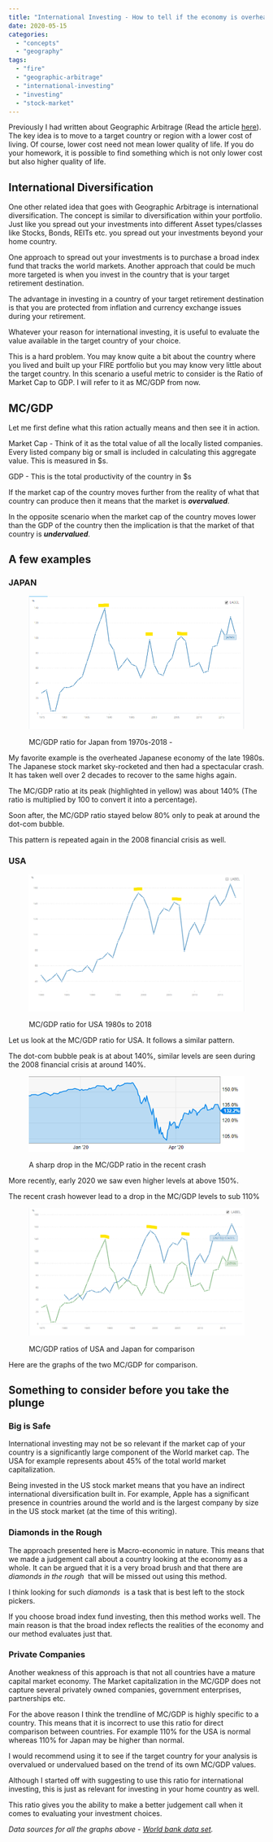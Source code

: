 ```yaml
---
title: "International Investing - How to tell if the economy is overheated?"
date: 2020-05-15
categories: 
  - "concepts"
  - "geography"
tags: 
  - "fire"
  - "geographic-arbitrage"
  - "international-investing"
  - "investing"
  - "stock-market"
---
```


Previously I had written about Geographic Arbitrage (Read the article [here](https://happypathfire.com/geographic-arbitrage/)). The key idea is to move to a target country or region with a lower cost of living. Of course, lower cost need not mean lower quality of life. If you do your homework, it is possible to find something which is not only lower cost but also higher quality of life.

## **International Diversification**

One other related idea that goes with Geographic Arbitrage is international diversification. The concept is similar to diversification within your portfolio. Just like you spread out your investments into different Asset types/classes like Stocks, Bonds, REITs etc. you spread out your investments beyond your home country.

One approach to spread out your investments is to purchase a broad index fund that tracks the world markets. Another approach that could be much more targeted is when you invest in the country that is your target retirement destination.

The advantage in investing in a country of your target retirement destination is that you are protected from inflation and currency exchange issues during your retirement.

Whatever your reason for international investing, it is useful to evaluate the value available in the target country of your choice. 

This is a hard problem. You may know quite a bit about the country where you lived and built up your FIRE portfolio but you may know very little about the target country. In this scenario a useful metric to consider is the Ratio of Market Cap to GDP. I will refer to it as MC/GDP from now.

## **MC/GDP**

Let me first define what this ration actually means and then see it in action.

Market Cap - Think of it as the total value of all the locally listed companies. Every listed company big or small is included in calculating this aggregate value. This is measured in $s.

GDP - This is the total productivity of the country in $s

If the market cap of the country moves further from the reality of what that country can produce then it means that the market is **_overvalued_**. 

In the opposite scenario when the market cap of the country moves lower than the GDP of the country then the implication is that the market of that country is **_undervalued_**.

## **A few examples**

### JAPAN

<figure>

![](images/GDP-Japan.png)

<figcaption>

MC/GDP ratio for Japan from 1970s-2018 -

</figcaption>

</figure>

My favorite example is the overheated Japanese economy of the late 1980s. The Japanese stock market sky-rocketed and then had a spectacular crash. It has taken well over 2 decades to recover to the same highs again.

The MC/GDP ratio at its peak (highlighted in yellow) was about 140% (The ratio is multiplied by 100 to convert it into a percentage). 

Soon after, the MC/GDP ratio stayed below 80% only to peak at around the dot-com bubble.

This pattern is repeated again in the 2008 financial crisis as well.

### USA

<figure>

![](images/GDP-USA.png)

<figcaption>

MC/GDP ratio for USA 1980s to 2018

</figcaption>

</figure>

Let us look at the MC/GDP ratio for USA. It follows a similar pattern. 

The dot-com bubble peak is at about 140%, similar levels are seen during the 2008 financial crisis at around 140%. 

<figure>

![](images/GDP-USA-recent.png)

<figcaption>

A sharp drop in the MC/GDP ratio in the recent crash

</figcaption>

</figure>

More recently, early 2020 we saw even higher levels at above 150%.

The recent crash however lead to a drop in the MC/GDP levels to sub 110%

<figure>

![](images/GDP-USA-Japan.png)

<figcaption>

MC/GDP ratios of USA and Japan for comparison

</figcaption>

</figure>

Here are the graphs of the two MC/GDP for comparison.

## **Something to consider before you take the plunge**

### Big is Safe

International investing may not be so relevant if the market cap of your country is a significantly large component of the World market cap. The USA for example represents about 45% of the total world market capitalization. 

Being invested in the US stock market means that you have an indirect international diversification built in. For example, Apple has a significant presence in countries around the world and is the largest company by size in the US stock market (at the time of this writing).

### Diamonds in the Rough

The approach presented here is Macro-economic in nature. This means that we made a judgement call about a country looking at the economy as a whole. It can be argued that it is a very broad brush and that there are _diamonds in the rough_  that will be missed out using this method.

I think looking for such _diamonds_  is a task that is best left to the stock pickers. 

If you choose broad index fund investing, then this method works well. The main reason is that the broad index reflects the realities of the economy and our method evaluates just that.

### Private Companies

Another weakness of this approach is that not all countries have a mature capital market economy. The Market capitalization in the MC/GDP does not capture several privately owned companies, government enterprises, partnerships etc. 

For the above reason I think the trendline of MC/GDP is highly specific to a country. This means that it is incorrect to use this ratio for direct comparison between countries. For example 110% for the USA is normal whereas 110% for Japan may be higher than normal.

I would recommend using it to see if the target country for your analysis is overvalued or undervalued based on the trend of its own MC/GDP values. 

Although I started off with suggesting to use this ratio for international investing, this is just as relevant for investing in your home country as well.

This ratio gives you the ability to make a better judgement call when it comes to evaluating your investment choices.

_Data sources for all the graphs above - [World bank data set](https://data.worldbank.org/indicator/CM.MKT.LCAP.GD.ZS?locations=US-JP)._
